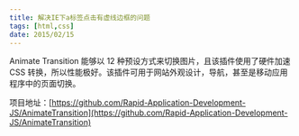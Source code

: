 ```yaml
---
title: 解决IE下a标签点击有虚线边框的问题
tags: [html,css]
date: 2015/02/15
---
```


Animate Transition 能够以 12 种预设方式来切换图片，且该插件使用了硬件加速 CSS 转换，所以性能极好。该插件可用于网站外观设计，导航，甚至是移动应用程序中的页面切换。

项目地址：[https://github.com/Rapid-Application-Development-JS/AnimateTransition](https://github.com/Rapid-Application-Development-JS/AnimateTransition)
